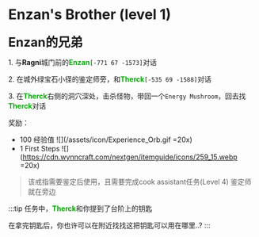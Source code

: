 # Enzan's Brother (level 1)
<span style="font-size: 25px;">**Enzan的兄弟**</span>
  
<span class=stage-index>1.</span> 与**Ragni**城门前的<font color=00AA00>**Enzan**</font>`[-771 67 -1573]`对话

<span class=stage-index>2.</span> 在城外绿宝石小径的鉴定师旁，和<font color=00AA00>**Therck**</font>`[-535 69 -1588]`对话

<span class=stage-index>3.</span> 在<font color=00AA00>**Therck**</font>右侧的洞穴深处，击杀怪物，带回一个`Energy Mushroom`，回去找<font color=00AA00>**Therck**</font>对话
 
奖励：
+ 100 经验值 ![](/assets/icon/Experience_Orb.gif =20x)
+ 1 First Steps ![](https://cdn.wynncraft.com/nextgen/itemguide/icons/259_15.webp =20x)
  
>该戒指需要鉴定后使用，且需要完成cook assistant任务(Level 4)
>鉴定师就在旁边


:::tip
任务中，<font color=00AA00>**Therck**</font>和你提到了台阶上的钥匙

在拿完钥匙后，你也许可以在附近找找这把钥匙可以用在哪里..?
:::